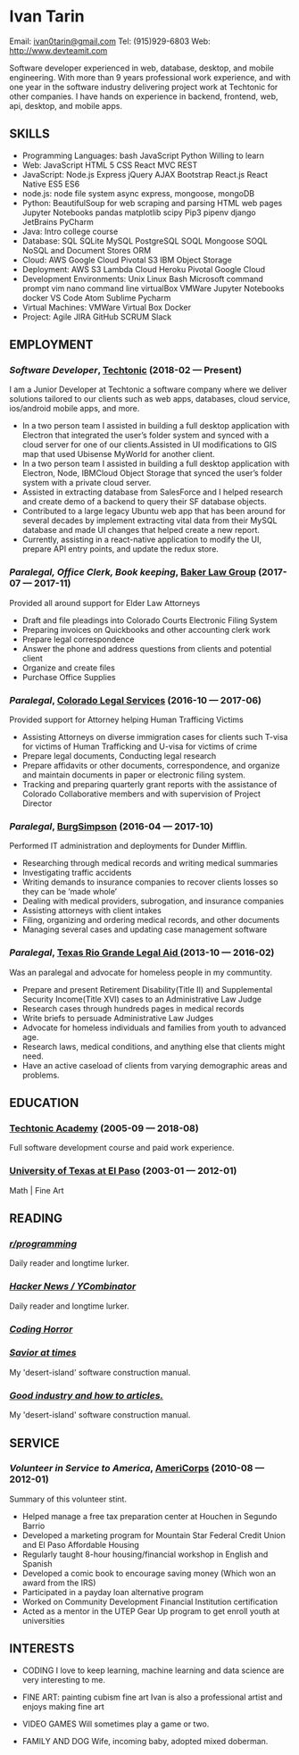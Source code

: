 Ivan Tarin
============
Email: ivan0tarin@gmail.com
Tel: (915)929-6803
Web: http://www.devteamit.com

Software developer experienced in web, database, desktop, and mobile engineering. With more than 9 years professional work experience, and with one year in the software industry delivering project work at Techtonic for other companies. I have hands on experience in backend, frontend, web, api, desktop, and mobile apps.

## SKILLS

  - Programming Languages: bash JavaScript Python Willing to learn 
  - Web: JavaScript HTML 5 CSS React MVC REST 
  - JavaScript: Node.js Express jQuery AJAX Bootstrap React.js React Native ES5 ES6 
  - node.js: node file system async express, mongoose, mongoDB 
  - Python:  BeautifulSoup for web scraping and parsing HTML web pages Jupyter Notebooks pandas matplotlib scipy Pip3 pipenv  django JetBrains PyCharm 
  - Java: Intro college course 
  - Database: SQL SQLite MySQL PostgreSQL SOQL Mongoose SOQL NoSQL and Document Stores ORM 
  - Cloud: AWS Google Cloud Pivotal S3 IBM Object Storage 
  - Deployment: AWS S3 Lambda Cloud Heroku Pivotal Google Cloud 
  - Development Environments: Unix Linux Bash Microsoft command prompt vim nano command line virtualBox VMWare Jupyter Notebooks docker VS Code Atom Sublime Pycharm 
  - Virtual Machines: VMWare Virtual Box Docker 
  - Project: Agile JIRA GitHub SCRUM Slack 

## EMPLOYMENT

### *Software Developer*, [Techtonic](https://www.techtonic.com) (2018-02 — Present)

I am a Junior Developer at Techtonic a software company where we deliver solutions tailored to our clients such as web apps, databases, cloud service, ios/android mobile apps, and more.
  - In a two person team I assisted in building a full desktop application with Electron that integrated the user’s folder system and synced with a cloud server for one of our clients.Assisted in UI modifications to GIS map that used Ubisense MyWorld for another client.
  - In a two person team I assisted in building a full desktop application with Electron, Node, IBMCloud Object Storage that synced the user’s folder system with a private cloud server.
  - Assisted in extracting database from SalesForce and I helped research and create demo of a backend to query their SF database objects.
  - Contributed to a large legacy Ubuntu web app that has been around for several decades by implement extracting vital data from their MySQL database and made UI changes that helped create a new report.
  - Currently, assisting in a react-native application to modify the UI, prepare API entry points, and update the redux store.

### *Paralegal, Office Clerk, Book keeping*, [Baker Law Group](http://www.jbakerlawgroup.com/) (2017-07 — 2017-11)

Provided all around support for Elder Law Attorneys
  - Draft and file pleadings into Colorado Courts Electronic Filing System
  - Preparing invoices on Quickbooks and other accounting clerk work
  - Prepare legal correspondence 
  - Answer the phone and address questions from clients and potential client
  - Organize and create files
  - Purchase Office Supplies

### *Paralegal*, [Colorado Legal Services](https://www.coloradolegalservices.org/) (2016-10 — 2017-06)

Provided support for Attorney helping Human Trafficing Victims
  - Assisting Attorneys on diverse immigration cases for clients such T-visa for victims of Human Trafficking and U-visa for victims of crime
  - Prepare legal documents, Conducting legal research
  - Prepare affidavits or other documents, correspondence, and organize and maintain documents in paper or electronic filing system.
  - Tracking and preparing quarterly grant reports with the assistance of Colorado Collaborative members and with supervision of Project Director

### *Paralegal*, [BurgSimpson](https://www.burgsimpson.com/) (2016-04 — 2017-10)

Performed IT administration and deployments for Dunder Mifflin.
  - Researching through medical records and writing medical summaries 
  - Investigating traffic accidents
  - Writing demands to insurance companies to recover clients losses so they can be ‘made whole’
  - Dealing with medical providers, subrogation, and insurance companies
  - Assisting attorneys with client intakes
  - Filing, organizing and ordering medical records, and other documents
  - Managing several cases and updating case management software

### *Paralegal*, [Texas Rio Grande Legal Aid ](http://www.trla.org/) (2013-10 — 2016-02)

Was an paralegal and advocate for homeless people in my communtity.
  - Prepare and present Retirement Disability(Title II) and Supplemental Security Income(Title XVI) cases to an Administrative Law Judge
  - Research cases through hundreds pages in medical records
  - Write briefs to persuade Administrative Law Judges
  - Advocate for homeless individuals and families from youth to advanced age.
  - Research laws, medical conditions, and anything else that clients might need.
  - Have an active caseload of clients from varying demographic areas and problems.




## EDUCATION

### [Techtonic Academy](https://www.techtonic.com/) (2005-09 — 2018-08)

Full software development course and paid work experience.


### [University of Texas at El Paso](https://www.utep.edu/) (2003-01 — 2012-01)

Math | Fine Art






## READING

### [*r/programming*](https://www.reddit.com/)
Daily reader and longtime lurker.

### [*Hacker News / YCombinator*](https://news.ycombinator.com/)
Daily reader and longtime lurker.

### [*Coding Horror*](http://www.codinghorror.com)

### [*Savior at times*](http://www.stackoverflow.com/)
My 'desert-island' software construction manual.

### [*Good industry and how to articles.*](http://www.medium.com/)
My 'desert-island' software construction manual.


## SERVICE

### *Volunteer in Service to America*, [AmeriCorps](https://www.nationalservice.gov/programs/americorps) (2010-08 — 2012-01)

Summary of this volunteer stint.
  - Helped manage a free tax preparation center at Houchen in Segundo Barrio
  - Developed a marketing program for Mountain Star Federal Credit Union and El Paso Affordable Housing
  - Regularly taught 8-hour housing/financial workshop in English and Spanish
  - Developed a comic book to encourage saving money (Which won an award from the IRS)
  - Participated in a payday loan alternative program
  - Worked on Community Development Financial Institution certification
  - Acted as a mentor in the UTEP Gear Up program to get enroll youth at universities






## INTERESTS

- CODING
I love to keep learning, machine learning and data science are very interesting to me.

- FINE ART: painting cubism fine art 
Ivan is also a professional artist and enjoys making fine art

- VIDEO GAMES
Will sometimes play a game or two.

- FAMILY AND DOG
Wife, incoming baby, adopted mixed doberman.


